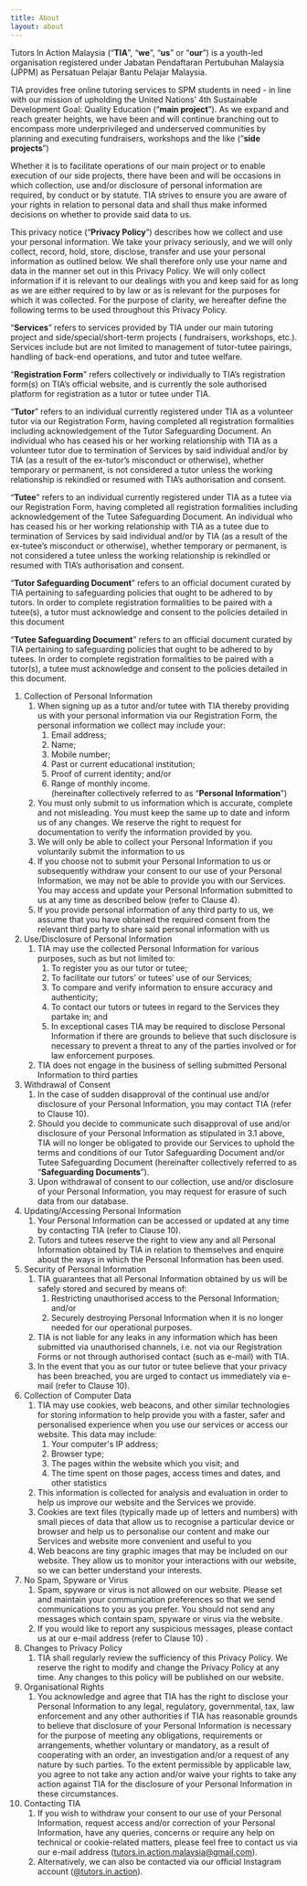 ```yaml
---
title: About
layout: about
---
```


Tutors In Action Malaysia (“**TIA**”, “**we**”, “**us**” or “**our**”) is a youth-led organisation registered under
Jabatan Pendaftaran Pertubuhan Malaysia (JPPM) as Persatuan Pelajar Bantu Pelajar Malaysia.

TIA provides free online tutoring services to SPM students in need - in line with our mission of upholding the United
Nations’ 4th Sustainable Development Goal: Quality Education (“**main project**”). As we expand and reach greater
heights, we have been and will continue branching out to encompass more underprivileged and underserved communities by
planning and executing fundraisers, workshops and the like (“**side projects**”)

Whether it is to facilitate operations of our main project or to enable execution of our side projects, there have been
and will be occasions in which collection, use and/or disclosure of personal information are required, by conduct or by
statute. TIA strives to ensure you are aware of your rights in relation to personal data and shall thus make informed
decisions on whether to provide said data to us.

This privacy notice (“**Privacy Policy**”) describes how we collect and use your personal information. We take your
privacy seriously, and we will only collect, record, hold, store, disclose, transfer and use your personal information
as
outlined below. We shall therefore only use your name and data in the manner set out in this Privacy Policy. We will
only collect information if it is relevant to our dealings with you and keep said for as long as we are either required
to by law or as is relevant for the purposes for which it was collected. For the purpose of clarity, we hereafter define
the following terms to be used throughout this Privacy Policy.

“**Services**” refers to services provided by TIA under our main tutoring project and side/special/short-term projects (
fundraisers, workshops, etc.). Services include but are not limited to management of tutor-tutee pairings, handling of
back-end operations, and tutor and tutee welfare.

“**Registration Form**” refers collectively or individually to TIA’s registration form(s) on TIA’s official website, and
is currently the sole authorised platform for registration as a tutor or tutee under TIA.

“**Tutor**” refers to an individual currently registered under TIA as a volunteer tutor via our Registration Form,
having completed all registration formalities including acknowledgement of the Tutor Safeguarding Document. An
individual who has ceased his or her working relationship with TIA as a volunteer tutor due to termination of Services
by said individual and/or by TIA (as a result of the ex-tutor’s misconduct or otherwise), whether temporary or
permanent, is not considered a tutor unless the working relationship is rekindled or resumed with TIA’s authorisation
and consent.

“**Tutee**” refers to an individual currently registered under TIA as a tutee via our Registration Form, having
completed all registration formalities including acknowledgement of the Tutee Safeguarding Document. An individual who
has ceased his or her working relationship with TIA as a tutee due to termination of Services by said individual and/or
by TIA (as a result of the ex-tutee’s misconduct or otherwise), whether temporary or permanent, is not considered a
tutee unless the working relationship is rekindled or resumed with TIA’s authorisation and consent.

“**Tutor Safeguarding Document**” refers to an official document curated by TIA pertaining to safeguarding policies that
ought to be adhered to by tutors. In order to complete registration formalities to be paired with a tutee(s), a tutor
must acknowledge and consent to the policies detailed in this document

“**Tutee Safeguarding Document**” refers to an official document curated by TIA pertaining to safeguarding policies that
ought to be adhered to by tutees. In order to complete registration formalities to be paired with a tutor(s), a tutee
must acknowledge and consent to the policies detailed in this document.

1. Collection of Personal Information
    1. When signing up as a tutor and/or tutee with TIA thereby providing us with your personal information via our
       Registration Form, the personal information we collect may include your:
        1. Email address;
        2. Name;
        3. Mobile number;
        4. Past or current educational institution;
        5. Proof of current identity; and/or
        6. Range of monthly income.  
           (hereinafter collectively referred to as “**Personal Information**”)
    2. You must only submit to us information which is accurate, complete and not misleading. You must keep the same up
       to date and inform us of any changes. We reserve the right to request for documentation to verify the information
       provided by you.
    3. We will only be able to collect your Personal Information if you voluntarily submit the information to us
    4. If you choose not to submit your Personal Information to us or subsequently withdraw your consent to our use of
       your Personal Information, we may not be able to provide you with our Services. You may access and update your
       Personal Information submitted to us at any time as described below (refer to Clause 4).
    5. If you provide personal information of any third party to us, we assume that you have obtained the required
       consent from the relevant third party to share said personal information with us
2. Use/Disclosure of Personal Information
    1. TIA may use the collected Personal Information for various purposes, such as but not limited to:
        1. To register you as our tutor or tutee;
        2. To facilitate our tutors’ or tutees’ use of our Services;
        3. To compare and verify information to ensure accuracy and authenticity;
        4. To contact our tutors or tutees in regard to the Services they partake in; and
        5. In exceptional cases TIA may be required to disclose Personal Information if there are grounds to believe
           that such disclosure is necessary to prevent a threat to any of the parties involved or for law enforcement
           purposes.
    2. TIA does not engage in the business of selling submitted Personal Information to third parties
3. Withdrawal of Consent
    1. In the case of sudden disapproval of the continual use and/or disclosure of your Personal Information, you may
       contact TIA (refer to Clause 10).
    2. Should you decide to communicate such disapproval of use and/or disclosure of your Personal Information as
       stipulated in 3.1 above, TIA will no longer be obligated to provide our Services to uphold the terms and
       conditions of our Tutor Safeguarding Document and/or Tutee Safeguarding Document (hereinafter collectively
       referred to as “**Safeguarding Documents**”).
    3. Upon withdrawal of consent to our collection, use and/or disclosure of your Personal Information, you may request
       for erasure of such data from our database.
4. Updating/Accessing Personal Information
    1. Your Personal Information can be accessed or updated at any time by contacting TIA (refer to Clause 10).
    2. Tutors and tutees reserve the right to view any and all Personal Information obtained by TIA in relation to
       themselves and enquire about the ways in which the Personal Information has been used.
5. Security of Personal Information
    1. TIA guarantees that all Personal Information obtained by us will be safely stored and secured by means of:
        1. Restricting unauthorised access to the Personal Information; and/or
        2. Securely destroying Personal Information when it is no longer needed for our operational purposes.
    2. TIA is not liable for any leaks in any information which has been submitted via unauthorised channels, i.e. not
       via our Registration Forms or not through authorised contact (such as e-mail) with TIA.
    3. In the event that you as our tutor or tutee believe that your privacy has been breached, you are urged to contact
       us immediately via e-mail (refer to Clause 10).
6. Collection of Computer Data
    1. TIA may use cookies, web beacons, and other similar technologies for storing information to help provide you with
       a faster, safer and personalised experience when you use our services or access our website. This data may
       include:
        1. Your computer's IP address;
        2. Browser type;
        3. The pages within the website which you visit; and
        4. The time spent on those pages, access times and dates, and other statistics
    2. This information is collected for analysis and evaluation in order to help us improve our website and the
       Services we provide.
    3. Cookies are text files (typically made up of letters and numbers) with small pieces of data that allow us to
       recognise a particular device or browser and help us to personalise our content and make our Services and website
       more convenient and useful to you
    4. Web beacons are tiny graphic images that may be included on our website. They allow us to monitor your
       interactions with our website, so we can better understand your interests.
7. No Spam, Spyware or Virus
    1. Spam, spyware or virus is not allowed on our website. Please set and maintain your communication preferences so
       that we send communications to you as you prefer. You should not send any messages which contain spam, spyware or
       virus via the website.
    2. If you would like to report any suspicious messages, please contact us at our e-mail address (refer to Clause 10)
       .
8. Changes to Privacy Policy
    1. TIA shall regularly review the sufficiency of this Privacy Policy. We reserve the right to modify and change the
       Privacy Policy at any time. Any changes to this policy will be published on our website.
9. Organisational Rights
    1. You acknowledge and agree that TIA has the right to disclose your Personal Information to any legal, regulatory,
       governmental, tax, law enforcement and any other authorities if TIA has reasonable grounds to believe that
       disclosure of your Personal Information is necessary for the purpose of meeting any obligations, requirements or
       arrangements, whether voluntary or mandatory, as a result of cooperating with an order, an investigation and/or a
       request of any nature by such parties. To the extent permissible by applicable law, you agree to not take any
       action and/or waive your rights to take any action against TIA for the disclosure of your Personal Information in
       these circumstances.
10. Contacting TIA
    1. If you wish to withdraw your consent to our use of your Personal Information, request access and/or correction of
       your Personal Information, have any queries, concerns or require any help on technical or cookie-related matters,
       please feel free to contact us via our e-mail address (tutors.in.action.malaysia@gmail.com).
    2. Alternatively, we can also be contacted via our official Instagram
       account ([@tutors.in.action](https://www.instagram.com/tutors.in.action/)).